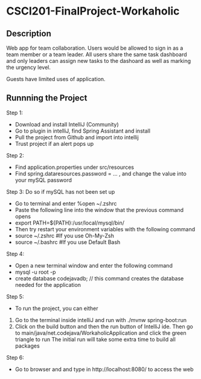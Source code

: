 # CSCI201-FinalProject-Workaholic

## Description ##

Web app for team collaboration. Users would be allowed to sign in as a team member or a team leader. All users share the same task dashboard and only leaders can assign new tasks to the dashoard as well as marking the urgency level.

Guests have limited uses of application.

## Runnning the Project
Step 1:
- Download and install IntelliJ (Community)
- Go to plugin in intelliJ, find Spring Assistant and install
- Pull the project from Github and import into intellij
- Trust project if an alert pops up

Step 2:
- Find application.properties under src/resources
- Find spring.dataresources.password = … , and change the value into your mySQL
password

Step 3: Do so if mySQL has not been set up
- Go to terminal and enter %open ~/.zshrc
- Paste the following line into the window that the previous command opens
- export PATH=${PATH}:/usr/local/mysql/bin/
- Then try restart your environment variables with the following command
- source ~/.zshrc #If you use Oh-My-Zsh
- source ~/.bashrc #If you use Default Bash

Step 4:
- Open a new terminal window and enter the following command
- mysql -u root -p
- create database codejavadb; // this command creates the database needed for
the application

Step 5:
- To run the project, you can either
1. Go to the terminal inside intelliJ and run with ./mvnw spring-boot:run
2. Click on the build button and then the run button of IntelliJ ide. Then go to
main/java/net.codejava/WorkaholicApplication and click the green triangle to run
The initial run will take some extra time to build all packages

Step 6:
- Go to browser and and type in http://localhost:8080/ to access the web
